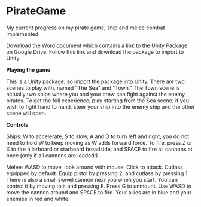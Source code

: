 # PirateGame
My current progress on my pirate game; ship and melee combat implemented.

Download the Word document which contains a link to the Unity Package on Google Drive. Follow this link and download the package to import to Unity.

**Playing the game**

This is a Unity package, so import the package into Unity. There are two scenes to play with, named "The Sea" and "Town." The Town scene is actually two ships where you and your crew can fight against the enemy pirates. To get the full experience, play starting from the Sea scene; if you wish to fight hand to hand, steer your ship into the enemy ship and the other scene will open.

**Controls**

Ships: W to accelerate, S to slow, A and D to turn left and right; you do not need to hold W to keep moving as W adds forward force. To fire, press Z or X to fire a larboard or starboard broadside, and SPACE to fire all cannons at once (only if all cannons are loaded!)

Melee: WASD to move, look around with mouse. Click to attack. Cutlass equipped by default. Equip pistol by pressing 2, and cutlass by pressing 1. There is also a small swivel cannon near you when you start. You can control it by moving to it and pressing F. Press G to unmount. Use WASD to move the cannon around and SPACE to fire. Your allies are in blue and your enemies in red and white.
